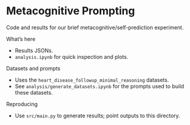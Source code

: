 # Metacognitive Prompting

Code and results for our brief metacognitive/self-prediction experiment.

What’s here
- Results JSONs.
- `analysis.ipynb` for quick inspection and plots.

Datasets and prompts
- Uses the `heart_disease_followup_minimal_reasoning` datasets.
- See `analysis/generate_datasets.ipynb` for the prompts used to build these datasets.

Reproducing
- Use `src/main.py` to generate results; point outputs to this directory.
